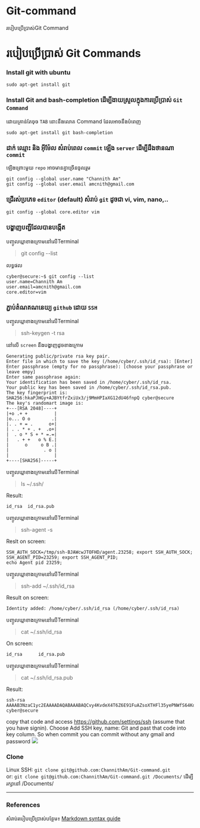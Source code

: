 # Git-command
របៀបប្រើប្រាស់Git Command
# របៀបប្រើប្រាស់ Git Commands
### Install git with ubuntu
```
sudo apt-get install git
```

### Install Git and bash-completion ដើម្បីងាយស្រួលក្នុងការប្រើប្រាស់ `​Git Command`​
ដោយគ្រាន់តែចុច `TAB`​ នោះនឹងលោត Command ដែលអាចនឹងបំពេញ
```
sudo apt-get install git bash-completion
```

### ដាក់ ឈ្មោះ និង អុីម៉ែល សំរាប់ពេល `commit`​ ឡើង​ `server` ដើម្បីដឹងថានណា `commit` 
ឡើងព្រោះមួយ `repo`​ អាចមានគ្នាច្រើនចូលរួម
```
git config --global user.name "Channith Am"
git config --global user.email amcnith@gmail.com
```

### ជ្រើរស់ប្រភេទ `editor`​​​ (default) សំរាប់ `git` ដូចជា vi, vim, nano,..
```
git config --global core.editor vim
```
### បង្ហាញបញ្ជីដែលបានបង្កើត
បញ្ចូលឃ្លាខាងក្រោមនៅលើTerminal
>git config --list

លទ្ធផល
```
cyber@secure:~$ git config --list
user.name=Channith Am
user.email=amcnith@gmail.com
core.editor=vim
```
### ភ្ជាប់តំណគណនេយ្យ `github` ដោយ `SSH`
បញ្ចូលឃ្លាខាងក្រោមនៅលើTerminal
>ssh-keygen -t rsa

នៅលើ `screen` នឹងបង្ហាញដូចខាងក្រោម
```
Generating public/private rsa key pair.
Enter file in which to save the key (/home/cyber/.ssh/id_rsa): [Enter] 
Enter passphrase (empty for no passphrase): [choose your passphrase or leave empy]
Enter same passphrase again: 
Your identification has been saved in /home/cyber/.ssh/id_rsa.
Your public key has been saved in /home/cyber/.ssh/id_rsa.pub.
The key fingerprint is:
SHA256:hkaPJHGy+AJBYtfrZxiUx3/j9MmHPIaXG12dU46fnpQ cyber@secure
The key's randomart image is:
+---[RSA 2048]----+
|+o .+ +          |
|o... O o        .|
|. . + = .      o+|
| . . * + . +  .o+|
|  . o * S + * =.=|
|   . + +   o % E.|
|      o     o B .|
|             . o |
|                 |
+----[SHA256]-----+

```
បញ្ចូលឃ្លាខាងក្រោមនៅលើTerminal
>ls ~/.ssh/

Result:
```
id_rsa  id_rsa.pub
```
បញ្ចូលឃ្លាខាងក្រោមនៅលើTerminal
>ssh-agent -s

Reslt on screen:
```
SSH_AUTH_SOCK=/tmp/ssh-BJAWcwJTOFHD/agent.23258; export SSH_AUTH_SOCK;
SSH_AGENT_PID=23259; export SSH_AGENT_PID;
echo Agent pid 23259;
```
បញ្ចូលឃ្លាខាងក្រោមនៅលើTerminal
>ssh-add ~/.ssh/id_rsa

Result on screen:
```
Identity added: /home/cyber/.ssh/id_rsa (/home/cyber/.ssh/id_rsa)
```
បញ្ចូលឃ្លាខាងក្រោមនៅលើTerminal
>cat ~/.ssh/id_rsa

On screen:
```
id_rsa      id_rsa.pub
```
បញ្ចូលឃ្លាខាងក្រោមនៅលើTerminal
>cat ~/.ssh/id_rsa.pub

Result:
```
ssh-rsa AAAAB3NzaC1yc2EAAAADAQABAAABAQCvy4KvdeX4T6Z6E91FuAZsoXTHFl35yePNWfS64KdUASCY6a0b24bShbog4S9VQtS6vAfxEG4miFs3rA+xsYhxlJMHZtXnX+ofypqmmDnCxcXJoiI0+QpOvZgLjWpxMY2LMQA+4J1KBk8I7D72pGgkVWGM6f5nHNYLoqW5Zyk74flzfIBKhFWQOiVprpB7yP6pWfayyRiXOUDNblodzpUqnK02jmaZH4QFnCPz1bdzfHUuVu7hoBj7e9kg8+2A+MRfR6Kjup6gleDy3ag3divB7hOvdSJIvArhDwBP5Jq3MnxW7M4j14ewtyUO+Q2Ka5MVYfzGCGHgmk/ZiTn7wNlr cyber@secure

```

copy that code and access https://github.com/settings/ssh (assume that you have
signin). Choose Add SSH key, name: Git and past that code into key column.
So when commit you can commit without any gmail and password
<img src="https://camo.githubusercontent.com/c35e7a87819596bebc9e28e8d16c654af2c28df7/687474703a2f2f692e696d6775722e636f6d2f7a757861765a352e706e67">


### Clone
Linux
SSH: `git clone git@github.com:ChannithAm/Git-command.git`<br/>
or:  `git clone git@github.com:ChannithAm/Git-command.git /Documents/`
ដើម្បីរក្សានៅ /Documents/

------------------
### References
សំរាប់របៀបប្រើប្រាស់បន្ថែម៖
[Markdown syntax guide](https://confluence.atlassian.com/bitbucketserver/markdown-syntax-guide-776639995.html)
